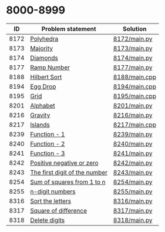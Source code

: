 # 8000-8999

| ID   | Problem statement                                                         | Solution                       |
|------|---------------------------------------------------------------------------|--------------------------------|
| 8172 | [Polyhedra](https://www.e-olymp.com/en/problems/8172)                     | [8172/main.py](8172/main.py)   |
| 8173 | [Majority](https://www.e-olymp.com/en/problems/8173)                      | [8173/main.py](8173/main.py)   |
| 8174 | [Diamonds](https://www.e-olymp.com/en/problems/8174)                      | [8174/main.py](8174/main.py)   |
| 8177 | [Ramp Number](https://www.e-olymp.com/en/problems/8177)                   | [8177/main.py](8177/main.py)   |
| 8188 | [Hilbert Sort](https://www.e-olymp.com/en/problems/8188)                  | [8188/main.cpp](8188/main.cpp) |
| 8194 | [Egg Drop](https://www.e-olymp.com/en/problems/8194)                      | [8194/main.cpp](8194/main.cpp) |
| 8195 | [Grid](https://www.e-olymp.com/en/problems/8195)                          | [8195/main.cpp](8195/main.cpp) |
| 8201 | [Alphabet](https://www.e-olymp.com/en/problems/8201)                      | [8201/main.py](8201/main.py)   |
| 8216 | [Gravity](https://www.e-olymp.com/en/problems/8216)                       | [8216/main.py](8216/main.py)   |
| 8217 | [Islands](https://www.e-olymp.com/en/problems/8217)                       | [8217/main.cpp](8217/main.cpp) |
| 8239 | [Function - 1](https://www.e-olymp.com/en/problems/8239)                  | [8239/main.py](8239/main.py)   |
| 8240 | [Function - 2](https://www.e-olymp.com/en/problems/8240)                  | [8240/main.py](8240/main.py)   |
| 8241 | [Function - 3](https://www.e-olymp.com/en/problems/8241)                  | [8241/main.py](8241/main.py)   |
| 8242 | [Positive negative or zero](https://www.e-olymp.com/en/problems/8242)     | [8242/main.py](8242/main.py)   |
| 8243 | [The first digit of the number](https://www.e-olymp.com/en/problems/8243) | [8243/main.py](8243/main.py)   |
| 8254 | [Sum of squares from 1 to n](https://www.e-olymp.com/en/problems/8254)    | [8254/main.py](8254/main.py)   |
| 8255 | [n-digit numbers](https://www.e-olymp.com/en/problems/8255)               | [8255/main.py](8255/main.py)   |
| 8316 | [Sort the letters](https://www.e-olymp.com/en/problems/8316)              | [8316/main.py](8316/main.py)   |
| 8317 | [Square of difference](https://www.e-olymp.com/en/problems/8317)          | [8317/main.py](8317/main.py)   |
| 8318 | [Delete digits](https://www.e-olymp.com/en/problems/8318)                 | [8318/main.py](8318/main.py)   |

